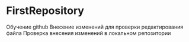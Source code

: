 # FirstRepository
Обучение github
Внесение изменений для проверки редактирования файла
Проверка внесения изменений в локальном репозитории